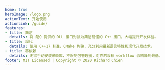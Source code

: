 ```yaml
---
home: true
heroImage: /logo.png
actionText: 开始使用
actionLink: /guide/
features:
- title: 简洁
  details: 将 酷Q 提供的 DLL 接口封装为简洁易懂的 C++ 接口，大幅提升开发体验。
- title: 现代
  details: 使用 C++17 标准，CMake 构建，充分利用最新语言特性和现代开发技术。
- title: 零依赖
  details: 无需手动安装依赖库，不限制包管理器，对你的现有 workflow 影响降到最低。
footer: MIT Licensed | Copyright © 2020 Richard Chien
---
```

